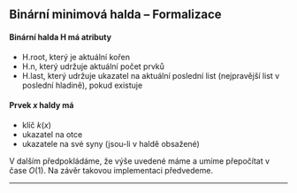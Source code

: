 ## Binární minimová halda – Formalizace

#### Binární halda H má atributy
* H.root, který je aktuální kořen
* H.n, který udržuje aktuální počet prvků
* H.last, který udržuje ukazatel na aktuální poslední list (nejpravější list v poslední hladině), pokud existuje

#### Prvek $x$ haldy má
* klíč $k(x)$
* ukazatel na otce
* ukazatele na své syny (jsou-li v haldě obsažené)

V dalším předpokládáme, že výše uvedené máme a umíme přepočítat
v čase $O(1)$. Na závěr takovou implementaci předvedeme.

---



